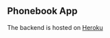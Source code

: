 ## Phonebook App

The backend is hosted on [Heroku](https://phonebook-fsopen101.herokuapp.com/api/persons)